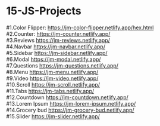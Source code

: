 # 15-JS-Projects
#1.Color Flipper: https://jm-color-flipper.netlify.app/hex.html \
#2.Counter: https://jm-counter.netlify.app/ \
#3.Reviews https://jm-reviews.netlify.app/ \
#4.Navbar https://jm-navbar.netlify.app/  \
#5.Sidebar https://jm-sidebar.netlify.app/ \
#6.Modal https://jm-modal.netlify.app/ \
#7.Questions https://jm-questions.netlify.app/ \
#8.Menu https://jm-menu.netlify.app/ \
#9.Video https://jm-video.netlify.app/ \
#10.Scroll https://jm-scroll.netlify.app/ \
#11.Tabs https://jm-tabs.netlify.app/ \
#12.Countdown https://jm-countdown.netlify.app/ \
#13.Lorem Ipsum https://jm-lorem-ipsum.netlify.app/ \
#14.Grocery bud https://jm-grocery-bud.netlify.app/ \
#15.Slider https://jm-slider.netlify.app/
